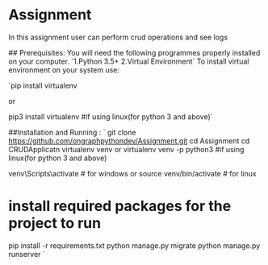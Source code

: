 # Assignment
<p> In this assignment user can perform crud operations and see logs</p>
## Prerequisites:
You will need the following programmes properly installed on your computer.
     `1.Python 3.5+
      2.Virtual Environment`
To install virtual environment on your system use:

`pip install virtualenv

or

pip3 install virtualenv #if using linux(for python 3 and above)`

##Installation and Running :
`
git clone https://github.com/ongraphpythondev/Assignment.git
cd Assignment
cd CRUDApplicatn
virtualenv venv 
      or 
virtualenv venv -p python3 #if using linux(for python 3 and above)

venv\Scripts\activate # for windows
      or
source venv/bin/activate # for linux

# install required packages for the project to run

pip install -r requirements.txt
python manage.py migrate
python manage.py runserver
`



